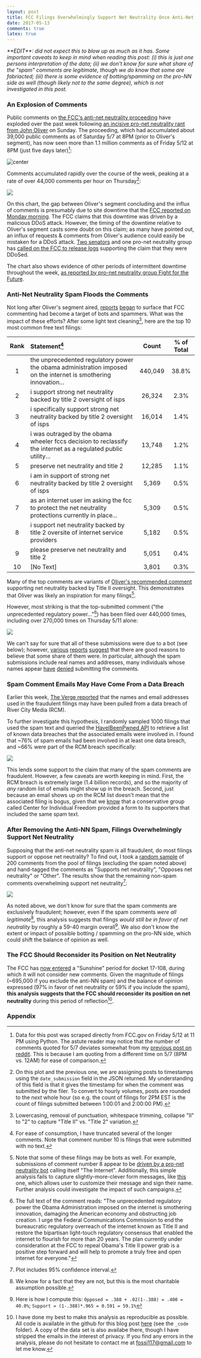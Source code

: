 ```yaml
---
layout: post 
title: FCC Filings Overwhelmingly Support Net Neutrality Once Anti-Net Neutrality Spam is Removed
date: 2017-05-13
comments: true
latex: true 
---
```


<i> 
**EDIT**: did not expect this to blow up as much as it has. Some important caveats to keep in mind when reading this post: (i) this is just one persons interpretation of the data; (ii) we don't know for sure what share of the "spam" comments are legitimate, though we do know that some are fabriacted; (iii) there is some evidence of botting/spamming on the pro-NN side as well (though likely not to the same degree), which is not investigated in this post. 
</i> 

### An Explosion of Comments 

Public comments on [the FCC's anti-net neutrality proceeding](https://www.fcc.gov/ecfs/search/filings?proceedings_name=17-108&sort=date_disseminated,DESC) have 
exploded over the past week following [an incisive pro-net neutrality rant from John Oliver](https://www.youtube.com/watch?v=92vuuZt7wak) on Sunday. The proceeding, which had accumulated about 39,000 public comments as of Saturday 5/7 at 8PM (prior to Oliver's segment), has now seen more than 1.1 million comments as of Friday 5/12 at 8PM (just five days later)[^1]: 

![center](/figs/2017-05-13-fcc-filings/final_version/cumulative_filings_over_time.png)

Comments accumulated rapidly over the course of the week, peaking at a rate of over 44,000 comments per hour on Thursday[^2]: 

![](/figs/2017-05-13-fcc-filings/final_version/hourly_filings_over_time.png) 

On this chart, the gap between Oliver's segment concluding and the influx of comments is presumably due to site downtime that the [FCC reported on Monday morning](http://transition.fcc.gov/Daily_Releases/Daily_Business/2017/db0508/DOC-344764A1.pdf). The FCC claims that this downtime was driven by a malicious DDoS attack. However, the timing of the downtime relative to Oliver's segment casts some doubt on this claim; as many have pointed out, an influx of requests & comments from Oliver's audience could easily be mistaken for a DDoS attack. [Two senators](https://arstechnica.com/information-technology/2017/05/after-net-neutrality-comment-system-fails-senators-demand-answers/) and one pro-net neutrality group has [called on the FCC to release logs](http://www.networkworld.com/article/3195466/security/fcc-should-produce-logs-to-prove-multiple-ddos-attacks-stopped-net-neutrality-comments.html) supporting the claim that they were DDoSed. 

The chart also shows evidence of other periods of intermittent downtime throughout the week, [as reported by pro-net neutrality group Fight for the Future](https://www.fightforthefuture.org/news/2017-05-11-what-is-the-fcc-hiding-thousands-call-for-the/). 

### Anti-Net Neutrality Spam Floods the Comments

Not long after Oliver's segment aired, [reports](https://www.recode.net/2017/5/10/15612864/fcc-net-neutrality-bots-spam-comments-online-government-rules-ajit-pai) [began](https://www.theverge.com/2017/5/10/15610744/anti-net-neutrality-fake-comments-identities) to surface that FCC commenting had become a target of bots and spammers. What was the impact of these efforts? After some light text cleaning[^3], here are the top 10 most common free text filings: 

| Rank |Statement[^4]                                                                                                                                                                                                                                                                                                                                                                                                                                                                                                                                                                                                                                                                                                                                                                                                                                                                                                                                                                                                                                                                                                                                                                                                                                                                                                 | Count  | % of Total |
|:----:|:---------------------------------------------------------------------------------------------------------------------------------------------------------------------------------------------------------------------------------------------------------------------------------------------------------------------------------------------------------------------------------------------------------------------------------------------------------------------------------------------------------------------------------------------------------------------------------------------------------------------------------------------------------------------------------------------------------------------------------------------------------------------------------------------------------------------------------------------------------------------------------------------------------------------------------------------------------------------------------------------------------------------------------------------------------------------------------------------------------------------------------------------------------------------------------------------------------------------------------------------------------------------------------------------------------|:------:|:----------:|
|  1   |the unprecedented regulatory power the obama administration imposed on the internet is smothering innovation...                                                                                                                                                                                                                                                                                                                                                                                                                                                                                                                                                                                                                                                                                         | 440,049 |    38.8%    |
|  2   |i support strong net neutrality backed by title 2 oversight of isps                                                                                                                                                                                                                                                                                                                                                                                                                                                                                                                                                                                                                                                                                                                                                                                                                                                                                                                                                                                                                                                                                                                                                                                                                                       | 26,324  |    2.3%     |
|  3   |i specifically support strong net neutrality backed by title 2 oversight of isps                                                                                                                                                                                                                                                                                                                                                                                                                                                                                                                                                                                                                                                                                                                                                                                                                                                                                                                                                                                                                                                                                                                                                                                                                          | 16,014  |    1.4%     |
|  4   |i was outraged by the obama wheeler fccs decision to reclassify the internet as a regulated public utility...| 13,748  |    1.2%     |
|  5   |preserve net neutrality and title 2                                                                                                                                                                                                                                                                                                                                                                                                                                                                                                                                                                                                                                                                                                                                                                                                                                                                                                                                                                                                                                                                                                                                                                                                                                                                       | 12,285  |    1.1%     |
|  6   |i am in support of strong net neutrality backed by title 2 oversight of isps                                                                                                                                                                                                                                                                                                                                                                                                                                                                                                                                                                                                                                                                                                                                                                                                                                                                                                                                                                                                                                                                                                                                                                                                                              |  5,369  |    0.5%     |
|  7   |as an internet user im asking the fcc to protect the net neutrality protections currently in place...                     |  5,309  |    0.5%     |
|  8   |i support net neutrality backed by title 2 oversite of internet service providers                                                                                                                                                                                                                                                                                                                                                                                                                                                                                                                                                                                                                                                                                                                                                                                                                                                                                                                                                                                                                                                                                                                                                                                                                         |  5,182  |    0.5%     |
|  9   |please preserve net neutrality and title 2                                                                                                                                                                                                                                                                                                                                                                                                                                                                                                                                                                                                                                                                                                                                                                                                                                                                                                                                                                                                                                                                                                                                                                                                                                                                |  5,051  |    0.4%     |
|  10  | [No Text]                                                                                                                                                                                                                                                                                                                                                                                                                                                                                                                                                                                                                                                                                                                                                                                                                                                                                                                                                                                                                                                                                                                                                                                                                                                                                                         |  3,801  |    0.3%     |

Many of the top comments are variants of [Oliver's recommended comment](https://www.youtube.com/watch?v=92vuuZt7wak&t=16m08s) supporting net neutrality backed by Title II oversight. This demonstrates that Oliver was likely an inspiration for many filings[^5]. 

However, most striking is that the top-submitted comment ("the unprecedented regulatory power..."[^6]) has been filed over 440,000 times, including over 270,000 times on Thursday 5/11 alone: 

![](/figs/2017-05-13-fcc-filings/final_version/hourly_filings_spam_vs_organic.png) 

We can't say for sure that all of these submissions were due to a bot (see below); however, [various](https://medium.com/@nhf/whats-up-with-all-of-those-identical-comments-on-the-fcc-net-neutrality-docket-105835f59c3e) [reports](https://www.theverge.com/2017/5/10/15610744/anti-net-neutrality-fake-comments-identities) [suggest](http://www.zdnet.com/article/a-bot-is-flooding-the-fccs-website-with-fake-anti-net-neutrality-comments/) that there are good reasons to believe that some share of them were. In particular, although the spam submissions include real names and addresses, many individuals whose names appear [have](https://www.theverge.com/2017/5/11/15626278/net-neutrality-spam-bot-fcc-leak-data) [denied](http://www.zdnet.com/article/a-bot-is-flooding-the-fccs-website-with-fake-anti-net-neutrality-comments/) submitting the comments. 

### Spam Comment Emails May Have Come From a Data Breach

Earlier this week, [The Verge reported](https://www.theverge.com/2017/5/11/15626278/net-neutrality-spam-bot-fcc-leak-data) that the names and email addresses used in the fraudulent filings may have been pulled from a data breach of River City Media (RCM).  

To further investigate this hypothesis, I randomly sampled 1000 filings that used the spam text and queried the [HaveIBeenPwned API](https://haveibeenpwned.com/API/v2#BreachesForAccount) to retrieve a list of known data breaches that the associated emails were involved in. I found that ~76% of spam emails had been involved in at least one data breach, and ~66% were part of the RCM breach specifically: 

![](/figs/2017-05-13-fcc-filings/final_version/breach_appearances.png) 

This lends some support to the claim that many of the spam comments are fraudulent. However, a few caveats are worth keeping in mind. First, the RCM breach is extremely large (1.4 billion records), and so the majority of *any* random list of emails might show up in the breach. Second, just because an email shows up on the RCM list doesn't mean that the associated filing is bogus, given that we [know](https://www.theverge.com/2017/5/10/15610744/anti-net-neutrality-fake-comments-identities) that a conservative group called Center for Individual Freedom provided a form to its supporters that included the same spam text. 

### After Removing the Anti-NN Spam, Filings Overwhelmingly Support Net Neutrality 

Supposing that the anti-net neutrality spam *is* all fraudulent, do most filings support or oppose net neutrality? To find out, I took a [random sample](https://docs.google.com/spreadsheets/d/1SrM59Ol5OtLM96mH8Mm1QanBoyESy4V5YV9rJDmbD38/edit?usp=sharing) of 200 comments from the pool of filings (excluding the spam noted above) and hand-tagged the comments as "Supports net neutrality", "Opposes net neutrality" or "Other". The results show that the remaining non-spam comments overwhelming support net neutrality[^7]:

![](/figs/2017-05-13-fcc-filings/final_version/non_spam_support.png) 

As noted above, we don't know for sure that the spam comments are exclusively fraudulent; however, even if the spam comments *were all legitimate*[^8], this analysis suggests that filings *would still be in favor of net neutrality* by roughly a 59-40 margin overall[^9]. We also don't know the extent or impact of possible botting / spamming on the pro-NN side, which could shift the balance of opinion as well.  

### The FCC Should Reconsider its Position on Net Neutrality 

The FCC has [now entered](https://assets.documentcloud.org/documents/3719846/DA-17-454A1.pdf) a "Sunshine" period for docket 17-108, during which it will not consider new comments. Given the magnitude of filings (~695,000 if you exclude the anti-NN spam) and the balance of opinion expressed (97% in favor of net neutrality or 59% if you include the spam), **this analysis suggests that the FCC should reconsider its position on net neutrality** during this period of reflection[^10].  

### Appendix

[^1]: Data for this post was scraped directly from FCC.gov on Friday 5/12 at 11 PM using Python. The astute reader may notice that the number of comments quoted for 5/7 deviates somewhat from my [previous post on reddit](https://www.reddit.com/r/dataisbeautiful/comments/6akxrh/john_olivers_impact_on_fcc_net_neutrality_filings/). This is because I am quoting from a different time on 5/7 (8PM vs. 12AM) for ease of comparison. 

[^2]: On this plot and the previous one, we are assigning posts to timestamps using the `date_submission` field in the JSON returned. My understanding of this field is that it gives the timestamp for when the comment was submitted by the filer. To convert to hourly volumes, posts are rounded to the *next* whole hour (so e.g. the count of filings for 2PM EST is the count of filings submitted between 1:00:01 and 2:00:00 PM).

[^3]: Lowercasing, removal of punctuation, whitespace trimming, collapse "II" to "2" to capture "Title II" vs. "Title 2" variation. 

[^4]: For ease of consumption, I have truncated several of the longer comments. Note that comment number 10 is filings that were submitted with no text. 

[^5]: Note that some of these filings may be bots as well. For example, submissions of comment number 8 appear to be [driven by a pro-net neutrality bot](https://www.fcc.gov/ecfs/filing/1051252019619) calling itself "The Internet". Additionally, this simple analysis fails to capture slightly-more-clever form messages, like [this](https://dearfcc.org/) one, which allows user to customize their message and sign their name. Further analysis could investigate the impact of such campaigns. 

[^6]: The full text of the comment reads: "The unprecedented regulatory power the Obama Administration imposed on the internet is smothering innovation, damaging the American economy and obstructing job creation. I urge the Federal Communications Commission to end the bureaucratic regulatory overreach of the internet known as Title II and restore the bipartisan light-touch regulatory consensus that enabled the internet to flourish for more than 20 years. The plan currently under consideration at the FCC to repeal Obama's Title II power grab is a positive step forward and will help to promote a truly free and open internet for everyone."

[^7]: Plot includes 95% confidence interval. 

[^8]: We know for a fact that they are not, but this is the most charitable assumption possible. 

[^9]: Here is how I compute this: `Opposed = .388 + .02(1-.388) = .400 = 40.0%`; `Support = (1-.388)*.965 = 0.591 = 59.1%`

[^10]: I have done my best to make this analysis as reproducible as possible. All code is available in the github for this blog post [here](https://github.com/Fossj117/fossj117.github.io) (see the `_code` folder). A copy of the data set is also availabe there, though I have stripped the emails in the interest of privacy. If you find any errors in the analysis, please do not hesitate to contact me at fossj117@gmail.com to let me know. 